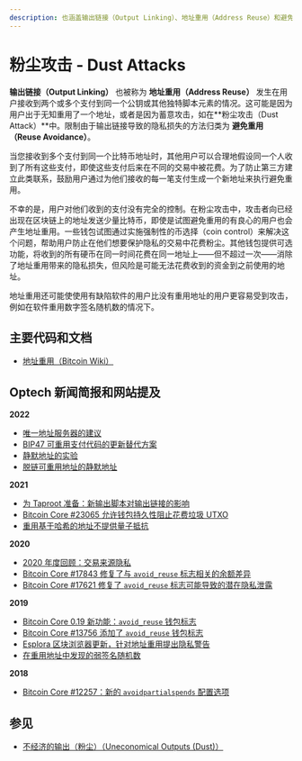 ```yaml
---
description: 也涵盖输出链接（Output Linking）、地址重用（Address Reuse）和避免重用（Reuse Avoidance）
---
```


# 粉尘攻击 - Dust Attacks

**输出链接（Output Linking）** 也被称为 **地址重用（Address Reuse）** 发生在用户接收到两个或多个支付到同一个公钥或其他独特脚本元素的情况。这可能是因为用户出于无知重用了一个地址，或者是因为蓄意攻击，如在\*\*粉尘攻击（Dust Attack）\*\*中。限制由于输出链接导致的隐私损失的方法归类为 **避免重用（Reuse Avoidance）**。

当您接收到多个支付到同一个比特币地址时，其他用户可以合理地假设同一个人收到了所有这些支付，即使这些支付后来在不同的交易中被花费。为了防止第三方建立此类联系，鼓励用户通过为他们接收的每一笔支付生成一个新地址来执行避免重用。

不幸的是，用户对他们收到的支付没有完全的控制。在粉尘攻击中，攻击者向已经出现在区块链上的地址发送少量比特币，即使是试图避免重用的有良心的用户也会产生地址重用。一些钱包试图通过实施强制性的币选择（coin control）来解决这个问题，帮助用户防止在他们想要保护隐私的交易中花费粉尘。其他钱包提供可选功能，将收到的所有硬币在同一时间花费在同一地址上——但不超过一次——消除了地址重用带来的隐私损失，但风险是可能无法花费收到的资金到之前使用的地址。

地址重用还可能使使用有缺陷软件的用户比没有重用地址的用户更容易受到攻击，例如在软件重用数字签名随机数的情况下。

## 主要代码和文档

* [地址重用（Bitcoin Wiki）](https://en.bitcoin.it/wiki/Address\_reuse)

## Optech 新闻简报和网站提及

**2022**

* [唯一地址服务器的建议](https://bitcoinops.org/en/newsletters/2022/10/12/#recommendations-for-unique-address-servers)
* [BIP47 可重用支付代码的更新替代方案](https://bitcoinops.org/en/newsletters/2022/07/06/#updated-alternative-to-bip47-reusable-payment-codes)
* [静默地址的实验](https://bitcoinops.org/en/newsletters/2022/06/01/#experimentation-with-silent-payments)
* [脱链可重用地址的静默地址](https://bitcoinops.org/en/newsletters/2022/04/06/#delinked-reusable-addresses)

**2021**

* [为 Taproot 准备：新输出脚本对输出链接的影响](https://bitcoinops.org/en/newsletters/2021/10/06/#preparing-for-taproot-16-output-linking)
* [Bitcoin Core #23065 允许钱包持久性阻止花费垃圾 UTXO](https://bitcoinops.org/en/newsletters/2021/10/06/#bitcoin-core-23065)
* [重用基于哈希的地址不提供量子抵抗](https://bitcoinops.org/en/newsletters/2021/03/24/#hashes-not-currently-doing-a-good-job-at-qc-resistance)

**2020**

* [2020 年度回顾：交易来源隐私](https://bitcoinops.org/en/newsletters/2020/12/23/#transaction-origin-privacy)
* [Bitcoin Core #17843 修复了与 `avoid_reuse` 标志相关的余额差异](https://bitcoinops.org/en/newsletters/2020/01/22/#bitcoin-core-17843)
* [Bitcoin Core #17621 修复了 `avoid_reuse` 标志可能导致的潜在隐私泄露](https://bitcoinops.org/en/newsletters/2020/01/15/#bitcoin-core-17621)

**2019**

* [Bitcoin Core 0.19 新功能：`avoid_reuse` 钱包标志](https://bitcoinops.org/en/newsletters/2019/11/27/#optional-privacy-preserving-address-management)
* [Bitcoin Core #13756 添加了 `avoid_reuse` 钱包标志](https://bitcoinops.org/en/newsletters/2019/06/26/#bitcoin-core-13756)
* [Esplora 区块浏览器更新，针对地址重用提出隐私警告](https://bitcoinops.org/en/newsletters/2019/03/19/#esplora-updated)
* [在重用地址中发现的弱签名随机数](https://bitcoinops.org/en/newsletters/2019/01/15/#weak-signature-nonces-discovered)

**2018**

* [Bitcoin Core #12257：新的 `avoidpartialspends` 配置选项](https://bitcoinops.org/en/newsletters/2018/07/31/#bitcoin-core-12257)

## 参见

* [不经济的输出（粉尘）（Uneconomical Outputs (Dust)）](https://bitcoinops.org/en/topics/uneconomical-outputs/)
